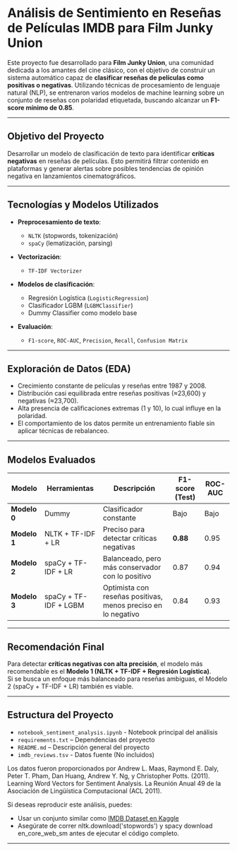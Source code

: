 # Análisis de Sentimiento en Reseñas de Películas IMDB para Film Junky Union

Este proyecto fue desarrollado para **Film Junky Union**, una comunidad dedicada a los amantes del cine clásico, con el objetivo de construir un sistema automático capaz de **clasificar reseñas de películas como positivas o negativas**. Utilizando técnicas de procesamiento de lenguaje natural (NLP), se entrenaron varios modelos de machine learning sobre un conjunto de reseñas con polaridad etiquetada, buscando alcanzar un **F1-score mínimo de 0.85**.

---

## Objetivo del Proyecto

Desarrollar un modelo de clasificación de texto para identificar **críticas negativas** en reseñas de películas. Esto permitirá filtrar contenido en plataformas y generar alertas sobre posibles tendencias de opinión negativa en lanzamientos cinematográficos.

---

## Tecnologías y Modelos Utilizados

- **Preprocesamiento de texto**:  
  - `NLTK` (stopwords, tokenización)
  - `spaCy` (lematización, parsing)

- **Vectorización**:
  - `TF-IDF Vectorizer`

- **Modelos de clasificación**:
  - Regresión Logística (`LogisticRegression`)
  - Clasificador LGBM (`LGBMClassifier`)
  - Dummy Classifier como modelo base

- **Evaluación**:
  - `F1-score`, `ROC-AUC`, `Precision`, `Recall`, `Confusion Matrix`

---

## Exploración de Datos (EDA)

- Crecimiento constante de películas y reseñas entre 1987 y 2008.
- Distribución casi equilibrada entre reseñas positivas (≈23,600) y negativas (≈23,700).
- Alta presencia de calificaciones extremas (1 y 10), lo cual influye en la polaridad.
- El comportamiento de los datos permite un entrenamiento fiable sin aplicar técnicas de rebalanceo.

---

## Modelos Evaluados

| Modelo | Herramientas | Descripción | F1-score (Test) | ROC-AUC |
|--------|--------------|-------------|------------------|----------|
| **Modelo 0** | Dummy | Clasificador constante | Bajo | Bajo |
| **Modelo 1** | NLTK + TF-IDF + LR | Preciso para detectar críticas negativas | **0.88** | 0.95 |
| **Modelo 2** | spaCy + TF-IDF + LR | Balanceado, pero más conservador con lo positivo | 0.87 | 0.94 |
| **Modelo 3** | spaCy + TF-IDF + LGBM | Optimista con reseñas positivas, menos preciso en lo negativo | 0.84 | 0.93 |

---

## Recomendación Final

Para detectar **críticas negativas con alta precisión**, el modelo más recomendable es el **Modelo 1 (NLTK + TF-IDF + Regresión Logística)**.  
Si se busca un enfoque más balanceado para reseñas ambiguas, el Modelo 2 (spaCy + TF-IDF + LR) también es viable.

---


##  Estructura del Proyecto

- `notebook_sentiment_analysis.ipynb` - Notebook principal del análisis
- `requirements.txt` – Dependencias del proyecto 
- `README.md` – Descripción general del proyecto
- `imdb_reviews.tsv` - Datos fuente (No incluidos)

Los datos fueron proporcionados por Andrew L. Maas, Raymond E. Daly, Peter T. Pham, Dan Huang, Andrew Y. Ng, y Christopher Potts. (2011). Learning Word Vectors for Sentiment Analysis. La Reunión Anual 49 de la Asociación de Lingüística Computacional (ACL 2011).

Si deseas reproducir este análisis, puedes:
- Usar un conjunto similar como [IMDB Dataset en Kaggle](https://www.kaggle.com/datasets/lakshmi25npathi/imdb-dataset-of-50k-movie-reviews)
- Asegúrate de correr nltk.download('stopwords') y spacy download en_core_web_sm antes de ejecutar el código completo.

---

